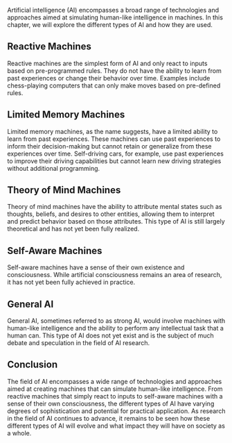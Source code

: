 
Artificial intelligence (AI) encompasses a broad range of technologies and approaches aimed at simulating human-like intelligence in machines. In this chapter, we will explore the different types of AI and how they are used.

Reactive Machines
-----------------

Reactive machines are the simplest form of AI and only react to inputs based on pre-programmed rules. They do not have the ability to learn from past experiences or change their behavior over time. Examples include chess-playing computers that can only make moves based on pre-defined rules.

Limited Memory Machines
-----------------------

Limited memory machines, as the name suggests, have a limited ability to learn from past experiences. These machines can use past experiences to inform their decision-making but cannot retain or generalize from these experiences over time. Self-driving cars, for example, use past experiences to improve their driving capabilities but cannot learn new driving strategies without additional programming.

Theory of Mind Machines
-----------------------

Theory of mind machines have the ability to attribute mental states such as thoughts, beliefs, and desires to other entities, allowing them to interpret and predict behavior based on those attributes. This type of AI is still largely theoretical and has not yet been fully realized.

Self-Aware Machines
-------------------

Self-aware machines have a sense of their own existence and consciousness. While artificial consciousness remains an area of research, it has not yet been fully achieved in practice.

General AI
----------

General AI, sometimes referred to as strong AI, would involve machines with human-like intelligence and the ability to perform any intellectual task that a human can. This type of AI does not yet exist and is the subject of much debate and speculation in the field of AI research.

Conclusion
----------

The field of AI encompasses a wide range of technologies and approaches aimed at creating machines that can simulate human-like intelligence. From reactive machines that simply react to inputs to self-aware machines with a sense of their own consciousness, the different types of AI have varying degrees of sophistication and potential for practical application. As research in the field of AI continues to advance, it remains to be seen how these different types of AI will evolve and what impact they will have on society as a whole.
